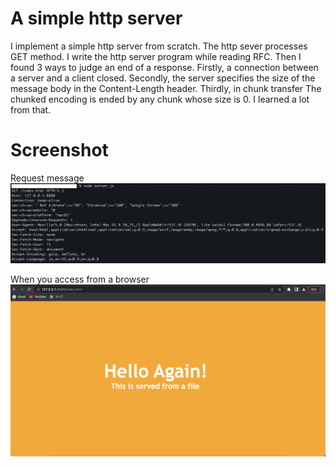 # A simple http server 
I implement a simple http server from scratch. The http sever processes GET method. I write the http server program while reading RFC. Then I found 3 ways to judge an end of a response.
Firstly, a connection between a server and a client closed. Secondly, the server specifies the size of the message body in the Content-Length header. Thirdly, in chunk transfer The chunked encoding is ended by any chunk whose size is 0.
I learned a lot from that.

# Screenshot
Request message
![](database/img/http-server-req.png)

When you access from a browser 
![](database/img/index.png)








